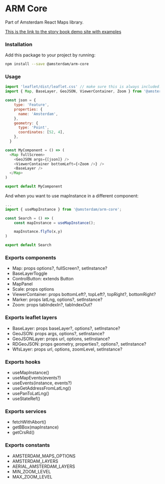 # ARM Core

Part of Amsterdam React Maps library.

[This is the link to the story book demo site with examples](https://amsterdam.github.io/amsterdam-react-maps)

### Installation
Add this package to your project by running:
```bash
npm install --save @amsterdam/arm-core
```
### Usage

```js
import 'leaflet/dist/leaflet.css' // make sure this is always included!
import { Map, BaseLayer, GeoJSON, ViewerContainer, Zoom } from '@amsterdam/arm-core'

const json = {
    type: 'Feature',
    properties: {
      name: 'Amsterdam',
    },
    geometry: {
      type: 'Point',
      coordinates: [52, 4],
    },
  }

const MyComponent = () => (
  <Map fullScreen>
    <GeoJSON args={[json]} />
    <ViewerContainer bottomLeft={<Zoom />} />
    <BaseLayer />
  </Map>
)

export default MyComponent
```
And when you want to use mapInstance in a different component:

```js
...
import { useMapInstance } from '@amsterdam/arm-core';

const Search = () => (
    const mapInstance = useMapInstance();

    mapInstance.flyTo(x,y)
)

export default Search
```

### Exports components
- Map: props options?, fullScreen?, setInstance?
- BaseLayerToggle
- ControlButton: extends Button
- MapPanel
- Scale: props options
- ViewerContainer: props bottomLeft?, topLeft?, topRight?, bottomRight?
- Marker: props latLng, options?, setInstance?
- Zoom: props tabIndexIn?, tabIndexOut?

### Exports leaflet layers
- BaseLayer: props baseLayer?, options?, setInstance?
- GeoJSON: props args, options?, setInstance?
- GeoJSONLayer: props url, options, setInstance?
- RDGeoJSON: props geometry, properties?, options?, setInstance?
- WfsLayer: props url, options, zoomLevel, setInstance?

### Exports hooks
- useMapInstance()
- useMapEvents(events?)
- useEvents(instance, events?)
- useGetAddressFromLatLng()
- usePanToLatLng()
- useStateRef()

### Exports services
- fetchWithAbort()
- getBBox(mapInstance)
- getCrsRd()

### Exports constants
- AMSTERDAM_MAPS_OPTIONS
- AMSTERDAM_LAYERS
- AERIAL_AMSTERDAM_LAYERS
- MIN_ZOOM_LEVEL
- MAX_ZOOM_LEVEL

